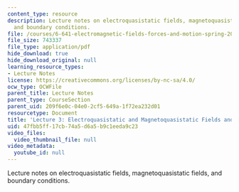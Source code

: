```yaml
---
content_type: resource
description: Lecture notes on electroquasistatic fields, magnetoquasistatic fields,
  and boundary conditions.
file: /courses/6-641-electromagnetic-fields-forces-and-motion-spring-2005/47fbb5ff17cb74a5d6a5b9c1eeda9c23_lecture3.pdf
file_size: 743337
file_type: application/pdf
hide_download: true
hide_download_original: null
learning_resource_types:
- Lecture Notes
license: https://creativecommons.org/licenses/by-nc-sa/4.0/
ocw_type: OCWFile
parent_title: Lecture Notes
parent_type: CourseSection
parent_uid: 209f6e0c-04e0-2cf5-649a-1f72ea232d01
resourcetype: Document
title: 'Lecture 3: Electroquasistatic and Magnetoquasistatic Fields and Boundary Conditions'
uid: 47fbb5ff-17cb-74a5-d6a5-b9c1eeda9c23
video_files:
  video_thumbnail_file: null
video_metadata:
  youtube_id: null
---
```

Lecture notes on electroquasistatic fields, magnetoquasistatic fields, and boundary conditions.